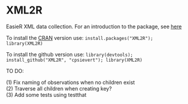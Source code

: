 XML2R
=======

EasieR XML data collection. For an introduction to the package, see [here](http://cpsievert.github.io/XML2R/)

To install the [CRAN](http://cran.r-project.org/web/packages/XML2R/index.html) version use: `install.packages("XML2R"); library(XML2R)`

To install the github version use: `library(devtools); install_github("XML2R", "cpsievert"); library(XML2R)`

TO DO:

(1) Fix naming of observations when no children exist   
(2) Traverse all children when creating key?   
(3) Add some tests using testthat   